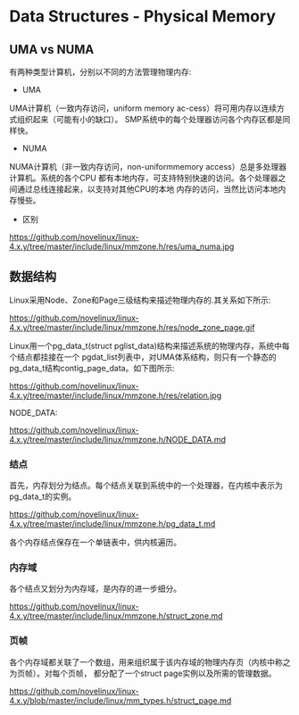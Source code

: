 Data Structures - Physical Memory
========================================

UMA vs NUMA
----------------------------------------

有两种类型计算机，分别以不同的方法管理物理内存:

* UMA

UMA计算机（一致内存访问，uniform memory ac-cess）将可用内存以连续方式组织起来（可能有小的缺口）。
SMP系统中的每个处理器访问各个内存区都是同样快。

* NUMA

NUMA计算机（非一致内存访问，non-uniformmemory access）总是多处理器计算机。系统的各个CPU
都有本地内存，可支持特别快速的访问。各个处理器之间通过总线连接起来，以支持对其他CPU的本地
内存的访问，当然比访问本地内存慢些。

* 区别

https://github.com/novelinux/linux-4.x.y/tree/master/include/linux/mmzone.h/res/uma_numa.jpg

数据结构
----------------------------------------

Linux采用Node、Zone和Page三级结构来描述物理内存的.其关系如下所示:

https://github.com/novelinux/linux-4.x.y/tree/master/include/linux/mmzone.h/res/node_zone_page.gif

Linux用一个pg_data_t(struct pglist_data)结构来描述系统的物理内存，系统中每个结点都挂接在一个
pgdat_list列表中，对UMA体系结构，则只有一个静态的pg_data_t结构contig_page_data。如下图所示:

https://github.com/novelinux/linux-4.x.y/tree/master/include/linux/mmzone.h/res/relation.jpg

NODE_DATA:

https://github.com/novelinux/linux-4.x.y/tree/master/include/linux/mmzone.h/NODE_DATA.md

### 结点

首先，内存划分为结点。每个结点关联到系统中的一个处理器，在内核中表示为pg_data_t的实例。

https://github.com/novelinux/linux-4.x.y/tree/master/include/linux/mmzone.h/pg_data_t.md

各个内存结点保存在一个单链表中，供内核遍历。

### 内存域

各个结点又划分为内存域，是内存的进一步细分。

https://github.com/novelinux/linux-4.x.y/tree/master/include/linux/mmzone.h/struct_zone.md

### 页帧

各个内存域都关联了一个数组，用来组织属于该内存域的物理内存页（内核中称之为页帧）。对每个页帧，
都分配了一个struct page实例以及所需的管理数据。

https://github.com/novelinux/linux-4.x.y/blob/master/include/linux/mm_types.h/struct_page.md
